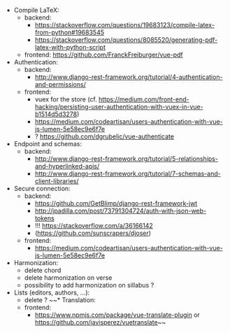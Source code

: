 * Compile LaTeX:
    * backend: 
        * https://stackoverflow.com/questions/19683123/compile-latex-from-python#19683545
        * https://stackoverflow.com/questions/8085520/generating-pdf-latex-with-python-script
    * frontend: https://github.com/FranckFreiburger/vue-pdf
* Authentication:
    * backend:
        * http://www.django-rest-framework.org/tutorial/4-authentication-and-permissions/
    * frontend: 
        * vuex for the store (cf. https://medium.com/front-end-hacking/persisting-user-authentication-with-vuex-in-vue-b1514d5d3278)
        * https://medium.com/codeartisan/users-authentication-with-vue-js-lumen-5e58ec9e6f7e
        * ? https://github.com/dgrubelic/vue-authenticate
* Endpoint and schemas:
    * backend: 
        * http://www.django-rest-framework.org/tutorial/5-relationships-and-hyperlinked-apis/
        * http://www.django-rest-framework.org/tutorial/7-schemas-and-client-libraries/
* Secure connection:
    * backend:
        * https://github.com/GetBlimp/django-rest-framework-jwt
        * http://jpadilla.com/post/73791304724/auth-with-json-web-tokens
        * !!! https://stackoverflow.com/a/36166142
        * (https://github.com/sunscrapers/djoser)
    * frontend:
        * https://medium.com/codeartisan/users-authentication-with-vue-js-lumen-5e58ec9e6f7e
* Harmonization:
    * delete chord
    * delete harmonization on verse
    * possibility to add harmonization on sillabus ?
* Lists (editors, authors, ...):
    * delete ?
~~* Translation:
    * frontend:
        * https://www.npmjs.com/package/vue-translate-plugin or https://github.com/javisperez/vuetranslate~~